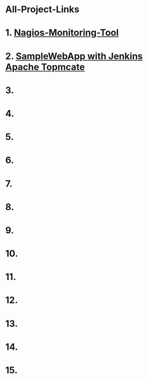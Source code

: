 # All-Project-Links

# 1. [Nagios-Monitoring-Tool](https://github.com/HackBugs/Nagios-Monitoring-Tool)
# 2. [SampleWebApp with Jenkins Apache Topmcate](https://github.com/HackBugs/SampleWebApp)
# 3. [](url)
# 4. [](url)
# 5. [](url)
# 6. [](url)
# 7. [](url)
# 8. [](url)
# 9. [](url)
# 10. [](url)
# 11. [](url)
# 12. [](url)
# 13. [](url)
# 14. [](url)
# 15. [](url)
